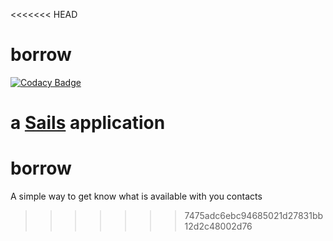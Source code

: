 <<<<<<< HEAD
# borrow

[![Codacy Badge](https://api.codacy.com/project/badge/Grade/3253236abf154c2489b447e21514bb0d)](https://www.codacy.com/app/anandof86/borrow?utm_source=github.com&utm_medium=referral&utm_content=anandof86/borrow&utm_campaign=badger)

a [Sails](http://sailsjs.org) application
=======
borrow
======

A simple way to get know what is available with you contacts
>>>>>>> 7475adc6ebc94685021d27831bb12d2c48002d76
